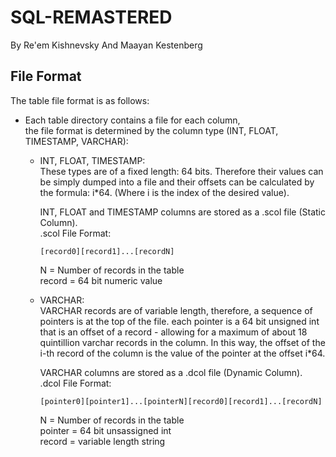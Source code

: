 # SQL-REMASTERED
By Re'em Kishnevsky And Maayan Kestenberg

## File Format
The table file format is as follows:
  * Each table directory contains a file for each column,<br>
    the file format is determined by the column type (INT, FLOAT, TIMESTAMP, VARCHAR):
    * INT, FLOAT, TIMESTAMP:<br>
      These types are of a fixed length: 64 bits. Therefore their values can be simply dumped
      into a file and their offsets can be calculated by the formula: i*64.
      (Where i is the index of the desired value).

      INT, FLOAT and TIMESTAMP columns are stored as a .scol file (Static Column).<br>
      .scol File Format:
        ```
        [record0][record1]...[recordN]
        ```
        N = Number of records in the table<br>
        record = 64 bit numeric value 
    * VARCHAR:<br>
      VARCHAR records are of variable length, therefore, a sequence of pointers is at the top of the file. each pointer is a 64 bit unsigned int that is an offset of a record - allowing for a maximum of about 18 quintillion varchar records in the column. In this way, the offset of the i-th record of the column is the value of the pointer at the offset i*64.

      VARCHAR columns are stored as a .dcol file (Dynamic Column).<br>
      .dcol File Format:
        ```
        [pointer0][pointer1]...[pointerN][record0][record1]...[recordN]
        ```
        N = Number of records in the table<br>
        pointer = 64 bit unsassigned int<br>
        record = variable length string